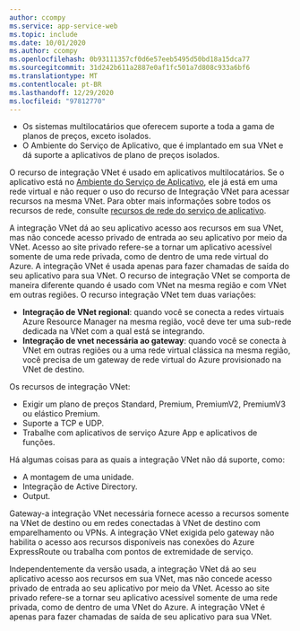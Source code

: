 ```yaml
---
author: ccompy
ms.service: app-service-web
ms.topic: include
ms.date: 10/01/2020
ms.author: ccompy
ms.openlocfilehash: 0b93111357cf0d6e57eeb5495d50bd18a15dca77
ms.sourcegitcommit: 31d242b611a2887e0af1fc501a7d808c933a6bf6
ms.translationtype: MT
ms.contentlocale: pt-BR
ms.lasthandoff: 12/29/2020
ms.locfileid: "97812770"
---
```

* Os sistemas multilocatários que oferecem suporte a toda a gama de planos de preços, exceto isolados.
* O Ambiente do Serviço de Aplicativo, que é implantado em sua VNet e dá suporte a aplicativos de plano de preços isolados.

O recurso de integração VNet é usado em aplicativos multilocatários. Se o aplicativo está no [Ambiente do Serviço de Aplicativo][ASEintro], ele já está em uma rede virtual e não requer o uso do recurso de Integração VNet para acessar recursos na mesma VNet. Para obter mais informações sobre todos os recursos de rede, consulte [recursos de rede do serviço de aplicativo][Networkingfeatures].

A integração VNet dá ao seu aplicativo acesso aos recursos em sua VNet, mas não concede acesso privado de entrada ao seu aplicativo por meio da VNet. Acesso ao site privado refere-se a tornar um aplicativo acessível somente de uma rede privada, como de dentro de uma rede virtual do Azure. A integração VNet é usada apenas para fazer chamadas de saída do seu aplicativo para sua VNet. O recurso de integração VNet se comporta de maneira diferente quando é usado com VNet na mesma região e com VNet em outras regiões. O recurso integração VNet tem duas variações:

* **Integração de VNet regional**: quando você se conecta a redes virtuais Azure Resource Manager na mesma região, você deve ter uma sub-rede dedicada na VNet com a qual está se integrando.
* **Integração de vnet necessária ao gateway**: quando você se conecta à VNet em outras regiões ou a uma rede virtual clássica na mesma região, você precisa de um gateway de rede virtual do Azure provisionado na VNet de destino.

Os recursos de integração VNet:

* Exigir um plano de preços Standard, Premium, PremiumV2, PremiumV3 ou elástico Premium.
* Suporte a TCP e UDP.
* Trabalhe com aplicativos de serviço Azure App e aplicativos de funções.

Há algumas coisas para as quais a integração VNet não dá suporte, como:

* A montagem de uma unidade.
* Integração de Active Directory.
* Output.

Gateway-a integração VNet necessária fornece acesso a recursos somente na VNet de destino ou em redes conectadas à VNet de destino com emparelhamento ou VPNs. A integração VNet exigida pelo gateway não habilita o acesso aos recursos disponíveis nas conexões do Azure ExpressRoute ou trabalha com pontos de extremidade de serviço.

Independentemente da versão usada, a integração VNet dá ao seu aplicativo acesso aos recursos em sua VNet, mas não concede acesso privado de entrada ao seu aplicativo por meio da VNet. Acesso ao site privado refere-se a tornar seu aplicativo acessível somente de uma rede privada, como de dentro de uma VNet do Azure. A integração VNet é apenas para fazer chamadas de saída de seu aplicativo para sua VNet.

<!--Links-->
[ASEintro]: ../articles/app-service/environment/intro.md
[Networkingfeatures]: ../articles/app-service/networking-features.md
